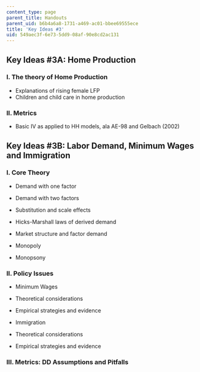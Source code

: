 ```yaml
---
content_type: page
parent_title: Handouts
parent_uid: b6b4a6a8-1731-a469-ac01-bbee69555ece
title: 'Key Ideas #3'
uid: 549aec3f-6e73-5dd9-08af-90e8cd2ac131
---
```


Key Ideas #3A: Home Production 
-------------------------------

### I. The theory of Home Production

*   Explanations of rising female LFP
*   Children and child care in home production

### II. Metrics

*   Basic IV as applied to HH models, ala AE-98 and Gelbach (2002)

Key Ideas #3B: Labor Demand, Minimum Wages and Immigration
----------------------------------------------------------

### I. Core Theory

*   Demand with one factor
*   Demand with two factors

*   Substitution and scale effects
*   Hicks-Marshall laws of derived demand

*   Market structure and factor demand

*   Monopoly
*   Monopsony

### II. Policy Issues

*   Minimum Wages

*   Theoretical considerations
*   Empirical strategies and evidence

*   Immigration

*   Theoretical considerations
*   Empirical strategies and evidence

### III. Metrics: DD Assumptions and Pitfalls